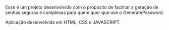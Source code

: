 Esse é um projeto desenvolvido com o propósito de facilitar a geração de senhas seguras e complexas para quem quer que use o GeneratePassword.

Aplicação desenvolvida em HTML, CSS e JAVASCRIPT.